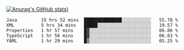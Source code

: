 [![Anurag's GitHub stats](https://github-readme-stats.vercel.app/api?username=Old-Camel&show_icons=true&theme=dark))](https://github.com/anuraghazra/github-readme-stats)
<!--START_SECTION:waka-->
```text
Java         15 hrs 52 mins  ██████████████░░░░░░░░░░░   55.78 % 
XML          5 hrs 34 mins   █████░░░░░░░░░░░░░░░░░░░░   19.57 % 
Properties   1 hr 57 mins    █▓░░░░░░░░░░░░░░░░░░░░░░░   06.86 % 
TypeScript   1 hr 56 mins    █▓░░░░░░░░░░░░░░░░░░░░░░░   06.83 % 
YAML         1 hr 29 mins    █▒░░░░░░░░░░░░░░░░░░░░░░░   05.25 % 
```
<!--END_SECTION:waka-->

